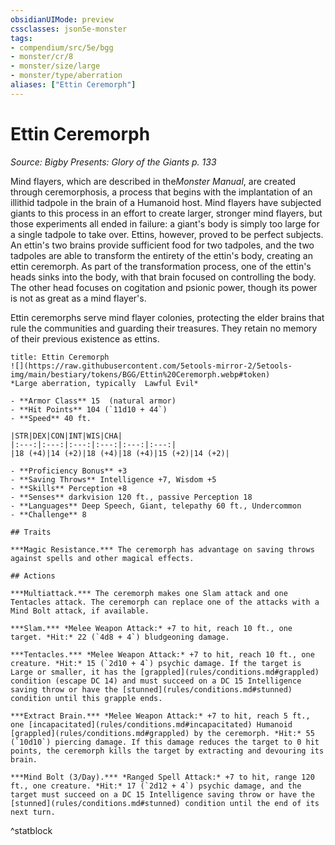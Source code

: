 ```yaml
---
obsidianUIMode: preview
cssclasses: json5e-monster
tags:
- compendium/src/5e/bgg
- monster/cr/8
- monster/size/large
- monster/type/aberration
aliases: ["Ettin Ceremorph"]
---
```

# Ettin Ceremorph
*Source: Bigby Presents: Glory of the Giants p. 133*  

Mind flayers, which are described in the*Monster Manual*, are created through ceremorphosis, a process that begins with the implantation of an illithid tadpole in the brain of a Humanoid host. Mind flayers have subjected giants to this process in an effort to create larger, stronger mind flayers, but those experiments all ended in failure: a giant's body is simply too large for a single tadpole to take over. Ettins, however, proved to be perfect subjects. An ettin's two brains provide sufficient food for two tadpoles, and the two tadpoles are able to transform the entirety of the ettin's body, creating an ettin ceremorph. As part of the transformation process, one of the ettin's heads sinks into the body, with that brain focused on controlling the body. The other head focuses on cogitation and psionic power, though its power is not as great as a mind flayer's.

Ettin ceremorphs serve mind flayer colonies, protecting the elder brains that rule the communities and guarding their treasures. They retain no memory of their previous existence as ettins.

```ad-statblock
title: Ettin Ceremorph
![](https://raw.githubusercontent.com/5etools-mirror-2/5etools-img/main/bestiary/tokens/BGG/Ettin%20Ceremorph.webp#token)
*Large aberration, typically  Lawful Evil*

- **Armor Class** 15  (natural armor)
- **Hit Points** 104 (`11d10 + 44`)
- **Speed** 40 ft.

|STR|DEX|CON|INT|WIS|CHA|
|:---:|:---:|:---:|:---:|:---:|:---:|
|18 (+4)|14 (+2)|18 (+4)|18 (+4)|15 (+2)|14 (+2)|

- **Proficiency Bonus** +3
- **Saving Throws** Intelligence +7, Wisdom +5
- **Skills** Perception +8
- **Senses** darkvision 120 ft., passive Perception 18
- **Languages** Deep Speech, Giant, telepathy 60 ft., Undercommon
- **Challenge** 8

## Traits

***Magic Resistance.*** The ceremorph has advantage on saving throws against spells and other magical effects.

## Actions

***Multiattack.*** The ceremorph makes one Slam attack and one Tentacles attack. The ceremorph can replace one of the attacks with a Mind Bolt attack, if available.

***Slam.*** *Melee Weapon Attack:* +7 to hit, reach 10 ft., one target. *Hit:* 22 (`4d8 + 4`) bludgeoning damage.

***Tentacles.*** *Melee Weapon Attack:* +7 to hit, reach 10 ft., one creature. *Hit:* 15 (`2d10 + 4`) psychic damage. If the target is Large or smaller, it has the [grappled](rules/conditions.md#grappled) condition (escape DC 14) and must succeed on a DC 15 Intelligence saving throw or have the [stunned](rules/conditions.md#stunned) condition until this grapple ends.

***Extract Brain.*** *Melee Weapon Attack:* +7 to hit, reach 5 ft., one [incapacitated](rules/conditions.md#incapacitated) Humanoid [grappled](rules/conditions.md#grappled) by the ceremorph. *Hit:* 55 (`10d10`) piercing damage. If this damage reduces the target to 0 hit points, the ceremorph kills the target by extracting and devouring its brain.

***Mind Bolt (3/Day).*** *Ranged Spell Attack:* +7 to hit, range 120 ft., one creature. *Hit:* 17 (`2d12 + 4`) psychic damage, and the target must succeed on a DC 15 Intelligence saving throw or have the [stunned](rules/conditions.md#stunned) condition until the end of its next turn.
```
^statblock